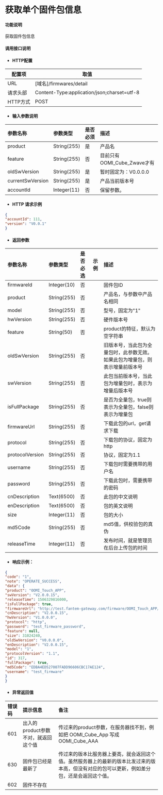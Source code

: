 # 获取单个固件包信息

#### 功能说明

获取固件包信息

#### 调用接口说明

* #### HTTP配置

| 配置项 | 取值 |
| --- | --- |
| URL | \[域名\]/firmwares/detail |
| 请求头部 | Content-Type:application/json;charset=utf-8 |
| HTTP方式 | POST |

* #### 输入参数说明

| 参数名称 | 参数类型 | 是否必须 | 描述 |
| :--- | :--- | :--- | :--- |
| product | String\(255\) | 是 | 产品名 |
| feature | String\(255\) | 否 | 目前只有OOMI\_Cube\_Zwave才有 |
| oldSwVersion | String\(255\) | 是 | 暂时固定为：V0.0.0.0 |
| currentSwVersion | String\(255\) | 是 | 产品当前版本号 |
| accountId | Integer\(11\) | 否 | 保留参数。 |

* #### HTTP 请求示例

```json
{
"accountId": 111,
"version": "V0.0.1"
}
```

* #### 返回参数

| 参数名称 | 参数类型 | 是否必选 | 示例 | 描述 |
| :--- | :--- | :--- | :--- | :--- |
| firmwareId | Integer\(10\) | 否 |  | 固件包ID |
| product | String\(255\) | 否 |  | 产品名，与参数中产品名相同 |
| model | String\(255\) | 否 |  | 型号，固定为"1" |
| hwVersion | String\(255\) | 否 |  | 硬件版本号 |
| feature | String\(50\) | 否 |  | product的特征，默认为空字符串 |
| oldSwVersion | String\(255\) | 否 |  | 旧版本号，当此包为全量包时，此参数无效。如果此包为增量包，则表示增量前版本号 |
| swVersion | String\(255\) | 否 |  | 此包当前版本号，当此包为增量包时，表示为增量后版本号 |
| isFullPackage | String\(255\) | 否 |  | 是否为全量包，true则表示为全量包，false则表示为增量包 |
| firmwareUrl | String\(255\) | 否 |  | 下载此包的url，get请求下载 |
| protocol | String\(255\) | 否 |  | 下载包的协议，固定为http |
| protocolVersion | String\(255\) | 否 |  | 协议，固定为1.1 |
| username | String\(255\) | 否 |  | 下载包时需要携带的用户名 |
| password | String\(255\) | 否 |  | 下载此包时，需要携带的密码 |
| cnDescription | Text\(6500\) | 否 |  | 此包的中文说明 |
| enDescription | Text\(6500\) | 否 |  | 包的英文说明 |
| size | Integer\(11\) | 否 |  | 包的大小 |
| md5Code | String\(255\) | 否 |  | md5值，供校验包的真伪 |
| releaseTime | Integer\(11\) | 否 |  | 发布时间，就是管理员在后台上传包的时间 |

* #### 响应示例：

```json
{
"code": "1",
"note": "OPERATE_SUCCESS",
"data": {
"product": "OOMI_Touch_APP",
"swVersion": "V2.0.0.15",
"releaseTime": 1506329816000,
"isFullPackage": true,
"firmwareUrl": "http://test.fantem-gateway.com/firmware/OOMI_Touch_APP/1/0/V1-0-0-0/OOMI_Touch_APP-V0.0.0.0-V2.0.0.15.apk",
"cnDescription": "V2.0.0.15",
"hwVersion": "V1.0.0.0",
"protocol": "http",
"password": "test_firmware_password",
"feature": null,
"size": 31024240,
"oldSwVersion": "V0.0.0.0",
"enDescription": "V2.0.0.15",
"model": "1",
"protocolVersion": "1.1",
"id": 317,
"fullPackage": true,
"md5Code": "EDBA4ED527007FADD96606CBC17AE124",
"username": "test_firmware"
}
}
```

* #### 异常返回值

| 错误码 | 提示信息 | 备注 |
| :--- | :--- | :--- |
| 601 | 出入的product参数不对，就返回这个值 | 传过来的product参数，在服务器找不到，例如把 OOMI\_Cube\_App 写成 OOMI\_Cube\_AAA |
| 630 | 固件包已经是最新了 | 传过来的版本比服务器上要高，就会返回这个值。虽然服务器上的最新的版本比发过来的版本高，但没有对应的包可以更新，例如差分包，还是会返回这个值。 |
| 602 | 固件不存在 |  |



